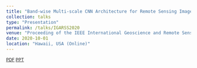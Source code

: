 ```yaml
---
title: "Band-wise Multi-scale CNN Architecture for Remote Sensing Image Scene Classification"
collection: talks
type: "Presentation"
permalink: /talks/IGARSS2020
venue: "Proceeding of the IEEE International Geoscience and Remote Sensing Symposium (IGARSS) 2020"
date: 2020-10-01
location: "Hawaii, USA (Online)"
---
```

<style>
.page__content p {
    margin: 0 0 0em;
}
p{
    /*margin: 0;*/
    /*padding: -30;*/
    /*line-height: 15px;*/
}
/* a{
	color:#7c1313;
} */
ul{
    /*margin: 0;*/
    /*padding: -30;*/
    line-height: 15px;
    margin-block-start: 0em;
    margin-block-end: 0em;
}
ul li, ol li {
    margin-bottom: 0.em;
}
h1, h2, h3, h4, h5, h6 {
	padding-bottom: 0.2em;
	margin: 1em 0 0.5em;
	border-bottom: 2px solid #f2f3f3;
}
</style>

<small>[PDF](https://jiankang1991.github.io/talks/IGARSS2020.pdf)
[PPT](https://jiankang1991.github.io/talks/IGARSS2020.pptx)</small>
